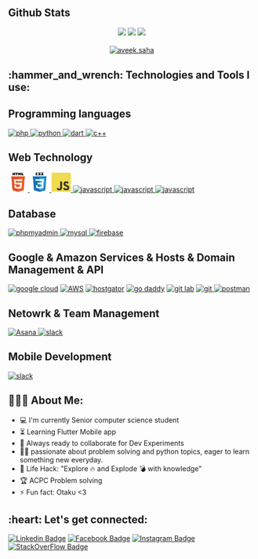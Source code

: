 <h2> Github Stats </h2> 
<p align="center">
  <img src ="https://github-readme-stats.vercel.app/api?username=HassanElshazlyEida&show_icons=true&count_private=true&theme=darcula&hide_border=true&hide=issues,contribs&bg_color=00000000">
  <img src ="https://github-readme-stats.vercel.app/api/top-langs/?username=HassanElshazlyEida&layout=compact&hide_border=true&theme=darcula&bg_color=00000000&langs_count=6&hide=jupyter%20notebook,tex,css,php">
  <img src ="https://github-readme-streak-stats.herokuapp.com?user=HassanElshazlyEida&theme=darcula&hide_border=true&background=FFFFFF00">
  <br>
  <br>
  <a href="https://www.buymeacoffee.com/HassanElshazly"> <img align="center" src="https://cdn.buymeacoffee.com/buttons/v2/default-orange.png" height="50" width="210" alt="aveek.saha" /></a>
</p>
</h2> 
<h2 align="left">:hammer_and_wrench: Technologies and Tools I use:</h2>
<h2 align="left">Programming languages</h2>
<p align="left">
   <a href="https://www.w3.org/php/" target="_blank"> <img src="https://www.vectorlogo.zone/logos/php/php-horizontal.svg" alt="php" width="40" height="40"/> </a>
   <a href="https://www.python.org" target="_blank"> <img src="https://www.vectorlogo.zone/logos/python/python-horizontal.svg" alt="python" width="50" height="40"/> </a>
   <a href="https://dart.dev" target="_blank"> <img src="https://www.vectorlogo.zone/logos/dartlang/dartlang-ar21.svg" alt="dart" width="50" height="40"/> </a>
   <a href="https://www.w3schools.com/cpp/" target="_blank"> <img src="https://img.icons8.com/color/48/000000/c-plus-plus-logo.png" alt="c++" width="40" height="40"/> </a>
<h2 align="left">Web Technology</h2>
    <a href="https://www.w3schools.com/html" target="_blank"> <img src="https://raw.githubusercontent.com/devicons/devicon/master/icons/html5/html5-original-wordmark.svg" alt="html5" width="40" height="40"/> </a>
    <a href="https://www.w3schools.com/css/" target="_blank"> <img src="https://raw.githubusercontent.com/devicons/devicon/master/icons/css3/css3-original-wordmark.svg" alt="css3" width="40" height="40"/> </a>  <a href="https://developer.mozilla.org/en-US/docs/Web/JavaScript" target="_blank"> <img src="https://raw.githubusercontent.com/devicons/devicon/master/icons/javascript/javascript-original.svg" alt="javascript" width="40" height="40"/> </a>
    <a href="https://getbootstrap.com/" target="_blank"> <img src="https://www.vectorlogo.zone/logos/getbootstrap/getbootstrap-ar21.svg" alt="javascript" width="50" height="40"/> </a>
    <a href="https://laravel.com/" target="_blank"> <img src="https://www.vectorlogo.zone/logos/laravel/laravel-ar21.svg" alt="javascript" width="50" height="40"/> </a>
    <a href="https://vuejs.org" target="_blank"> <img src="https://www.vectorlogo.zone/logos/vuejs/vuejs-ar21.svg" alt="javascript" width="50" height="40"/> </a>
<h2 align="left">Database</h2>
   <a href="https://www.phpmyadmin.net/" target="_blank"> <img src="https://www.vectorlogo.zone/logos/phpmyadmin/phpmyadmin-ar21.svg" alt="phpmyadmin" width="40" height="40"/> </a> <a href="https://www.mysql.com/" target="_blank"> <img src="https://www.vectorlogo.zone/logos/mysql/mysql-ar21.svg" alt="mysql" width="40" height="40"/> </a>
   <a href="https://firebase.google.com/" target="_blank"> <img src="https://www.vectorlogo.zone/logos/firebase/firebase-icon.svg" alt="firebase" width="40" height="40"/> </a>

<h2 align="left">Google & Amazon Services & Hosts & Domain Management & API</h2>
   <a href="https://cloud.google.com/" target="_blank"> <img src="https://www.vectorlogo.zone/logos/google_cloud/google_cloud-icon.svg" alt="google cloud" width="40" height="40"/></a>
   <a href="https://aws.amazon.com/" target="_blank"> <img src="https://www.vectorlogo.zone/logos/amazon_aws/amazon_aws-ar21.svg" alt="AWS" width="40" height="40"/></a>
   <a href="https://www.hostgator.com/" target="_blank"> <img src="https://www.vectorlogo.zone/logos/hostgator/hostgator-ar21.svg" alt="hostgator" width="40" height="40"/></a>
   <a href="https://ae.godaddy.com/" target="_blank"> <img src="https://www.vectorlogo.zone/logos/godaddy/godaddy-ar21.svg" alt="go daddy" width="40" height="40"/></a>
   <a href="https://about.gitlab.com/" target="_blank"> <img src="https://www.vectorlogo.zone/logos/gitlab/gitlab-ar21.svg" alt="git lab" width="40" height="40"/></a>
   <a href="https://git-scm.com/" target="_blank"> <img src="https://www.vectorlogo.zone/logos/git-scm/git-scm-icon.svg" alt="git" width="40" height="40"/> </a>
   <a href="https://www.postman.com/" target="_blank"> <img src="https://www.vectorlogo.zone/logos/getpostman/getpostman-icon.svg" alt="postman" width="40" height="40"/> </a>
<h2 align="left">Netowrk & Team Management</h2>
   <a href="https://asana.com/" target="_blank"> <img src="https://www.vectorlogo.zone/logos/asana/asana-ar21.svg" alt="Asana" width="40" height="40"/> </a>
   <a href="https://slack.com/intl/en-eg/" target="_blank"> <img src="https://www.vectorlogo.zone/logos/slack/slack-ar21.svg" alt="slack" width="40" height="40"/> </a>
<h2 align="left">Mobile Development</h2>
   <a href="https://flutter.dev/" target="_blank"> <img src="https://www.vectorlogo.zone/logos/flutterio/flutterio-ar21.svg" alt="slack" width="40" height="40"/> </a>

<h2 align="left">👨🏻‍💻 About Me:</h2>

- :computer: I'm currently Senior computer science student
- :hourglass_flowing_sand:  Learning Flutter Mobile app
- :rocket: Always ready to collaborate for Dev Experiments
- :man_technologist: passionate about problem solving and python topics, eager to learn something new everyday.
- :dart: Life Hack: "Explore :fire: and Explode :bomb: with knowledge" 
- :trophy: ACPC Problem solving 
- :zap: Fun fact: Otaku <3 <br>

<h2 align="left">:heart: Let's get connected:</h2>

[![Linkedin Badge](https://img.shields.io/badge/LinkedIn-0077B5?style=for-the-badge&logo=linkedin&logoColor=white&message=Connect&link=https://www.linkedin.com/in/hassanelshazlyeida/)](https://www.linkedin.com/in/hassanelshazlyeida) [![Facebook Badge](https://img.shields.io/badge/Facebook-1877F2?style=for-the-badge&logo=facebook&logoColor=white&link=https://www.facebook.com/HassanElshazlyEida)](https://www.facebook.com/HassanElshazlyEida) [![Instagram Badge](https://img.shields.io/badge/Instagram-E4405F?style=for-the-badge&logo=instagram&logoColor=white&link=https://www.instagram.com/hassan_elshazly_eida/)](https://www.instagram.com/hassan_elshazly_eida/) [![StackOverFlow Badge](https://img.shields.io/badge/Stack_Overflow-FE7A16?style=for-the-badge&logo=stack-overflow&logoColor=white&link=https://stackoverflow.com/users/11430151/hassan-elshazly-eida/)](https://stackoverflow.com/users/11430151/hassan-elshazly-eida/)

